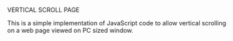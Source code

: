 VERTICAL SCROLL PAGE

This is a simple implementation of JavaScript code to allow vertical scrolling on a web page viewed on PC sized window.
